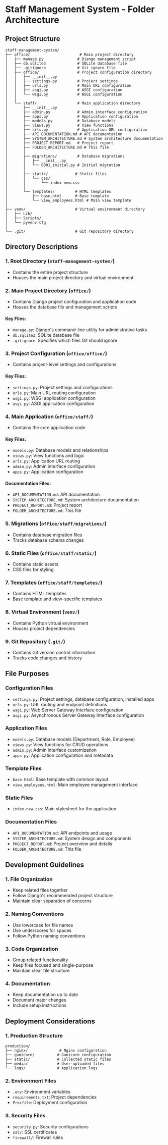 # Staff Management System - Folder Architecture

## Project Structure

```
staff-management-system/
├── office/                      # Main project directory
│   ├── manage.py               # Django management script
│   ├── db.sqlite3              # SQLite database file
│   ├── .gitignore              # Git ignore file
│   ├── office/                 # Project configuration directory
│   │   ├── __init__.py
│   │   ├── settings.py         # Project settings
│   │   ├── urls.py             # Main URL configuration
│   │   ├── asgi.py             # ASGI configuration
│   │   └── wsgi.py             # WSGI configuration
│   │
│   └── staff/                  # Main application directory
│       ├── __init__.py
│       ├── admin.py            # Admin interface configuration
│       ├── apps.py             # Application configuration
│       ├── models.py           # Database models
│       ├── views.py            # View functions
│       ├── urls.py             # Application URL configuration
│       ├── API_DOCUMENTATION.md # API documentation
│       ├── SYSTEM_ARCHITECTURE.md # System architecture documentation
│       ├── PROJECT_REPORT.md   # Project report
│       ├── FOLDER_ARCHITECTURE.md # This file
│       │
│       ├── migrations/         # Database migrations
│       │   ├── __init__.py
│       │   └── 0001_initial.py # Initial migration
│       │
│       ├── static/            # Static files
│       │   └── css/
│       │       └── index-new.css
│       │
│       └── templates/         # HTML templates
│           ├── base.html      # Base template
│           └── view_employees.html # Main view template
│
├── venv/                      # Virtual environment directory
│   ├── Lib/
│   ├── Scripts/
│   └── pyvenv.cfg
│
└── .git/                      # Git repository directory
```

## Directory Descriptions

### 1. Root Directory (`staff-management-system/`)

- Contains the entire project structure
- Houses the main project directory and virtual environment

### 2. Main Project Directory (`office/`)

- Contains Django project configuration and application code
- Houses the database file and management scripts

#### Key Files:

- `manage.py`: Django's command-line utility for administrative tasks
- `db.sqlite3`: SQLite database file
- `.gitignore`: Specifies which files Git should ignore

### 3. Project Configuration (`office/office/`)

- Contains project-level settings and configurations

#### Key Files:

- `settings.py`: Project settings and configurations
- `urls.py`: Main URL routing configuration
- `wsgi.py`: WSGI application configuration
- `asgi.py`: ASGI application configuration

### 4. Main Application (`office/staff/`)

- Contains the core application code

#### Key Files:

- `models.py`: Database models and relationships
- `views.py`: View functions and logic
- `urls.py`: Application URL routing
- `admin.py`: Admin interface configuration
- `apps.py`: Application configuration

#### Documentation Files:

- `API_DOCUMENTATION.md`: API documentation
- `SYSTEM_ARCHITECTURE.md`: System architecture documentation
- `PROJECT_REPORT.md`: Project report
- `FOLDER_ARCHITECTURE.md`: This file

### 5. Migrations (`office/staff/migrations/`)

- Contains database migration files
- Tracks database schema changes

### 6. Static Files (`office/staff/static/`)

- Contains static assets
- CSS files for styling

### 7. Templates (`office/staff/templates/`)

- Contains HTML templates
- Base template and view-specific templates

### 8. Virtual Environment (`venv/`)

- Contains Python virtual environment
- Houses project dependencies

### 9. Git Repository (`.git/`)

- Contains Git version control information
- Tracks code changes and history

## File Purposes

### Configuration Files

- `settings.py`: Project settings, database configuration, installed apps
- `urls.py`: URL routing and endpoint definitions
- `wsgi.py`: Web Server Gateway Interface configuration
- `asgi.py`: Asynchronous Server Gateway Interface configuration

### Application Files

- `models.py`: Database models (Department, Role, Employee)
- `views.py`: View functions for CRUD operations
- `admin.py`: Admin interface customization
- `apps.py`: Application configuration and metadata

### Template Files

- `base.html`: Base template with common layout
- `view_employees.html`: Main employee management interface

### Static Files

- `index-new.css`: Main stylesheet for the application

### Documentation Files

- `API_DOCUMENTATION.md`: API endpoints and usage
- `SYSTEM_ARCHITECTURE.md`: System design and components
- `PROJECT_REPORT.md`: Project overview and details
- `FOLDER_ARCHITECTURE.md`: This file

## Development Guidelines

### 1. File Organization

- Keep related files together
- Follow Django's recommended project structure
- Maintain clear separation of concerns

### 2. Naming Conventions

- Use lowercase for file names
- Use underscores for spaces
- Follow Python naming conventions

### 3. Code Organization

- Group related functionality
- Keep files focused and single-purpose
- Maintain clear file structure

### 4. Documentation

- Keep documentation up to date
- Document major changes
- Include setup instructions

## Deployment Considerations

### 1. Production Structure

```
production/
├── nginx/              # Nginx configuration
├── gunicorn/          # Gunicorn configuration
├── static/            # Collected static files
├── media/             # User-uploaded files
└── logs/              # Application logs
```

### 2. Environment Files

- `.env`: Environment variables
- `requirements.txt`: Project dependencies
- `Procfile`: Deployment configuration

### 3. Security Files

- `security.py`: Security configurations
- `ssl/`: SSL certificates
- `firewall/`: Firewall rules

